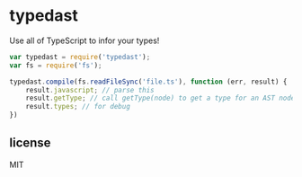 # typedast

Use all of TypeScript to infor your types!

```js
var typedast = require('typedast');
var fs = require('fs');

typedast.compile(fs.readFileSync('file.ts'), function (err, result) {
	result.javascript; // parse this
	result.getType; // call getType(node) to get a type for an AST node!
	result.types; // for debug
})
```

## license

MIT

